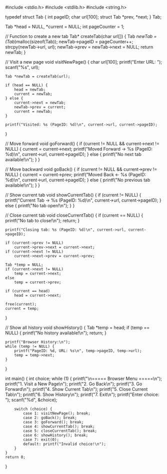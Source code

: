 #include <stdio.h>
#include <stdlib.h>
#include <string.h>

typedef struct Tab {
    int pageID;
    char url[100];
    struct Tab *prev, *next;
} Tab;

Tab *head = NULL, *current = NULL;
int pageCounter = 1;

// Function to create a new tab
Tab* createTab(char url[]) {
    Tab *newTab = (Tab*)malloc(sizeof(Tab));
    newTab->pageID = pageCounter++;
    strcpy(newTab->url, url);
    newTab->prev = newTab->next = NULL;
    return newTab;
}

// Visit a new page
void visitNewPage() {
    char url[100];
    printf("Enter URL: ");
    scanf("%s", url);

    Tab *newTab = createTab(url);

    if (head == NULL) {
        head = newTab;
        current = newTab;
    } else {
        current->next = newTab;
        newTab->prev = current;
        current = newTab;
    }

    printf("Visited: %s (PageID: %d)\n", current->url, current->pageID);
}

// Move forward
void goForward() {
    if (current != NULL && current->next != NULL) {
        current = current->next;
        printf("Moved Forward → %s (PageID: %d)\n", current->url, current->pageID);
    } else {
        printf("No next tab available!\n");
    }
}

// Move backward
void goBack() {
    if (current != NULL && current->prev != NULL) {
        current = current->prev;
        printf("Moved Back ← %s (PageID: %d)\n", current->url, current->pageID);
    } else {
        printf("No previous tab available!\n");
    }
}

// Show current tab
void showCurrentTab() {
    if (current != NULL) {
        printf("Current Tab → %s (PageID: %d)\n", current->url, current->pageID);
    } else {
        printf("No tab open!\n");
    }
}

// Close current tab
void closeCurrentTab() {
    if (current == NULL) {
        printf("No tab to close!\n");
        return;
    }

    printf("Closing tab: %s (PageID: %d)\n", current->url, current->pageID);

    if (current->prev != NULL)
        current->prev->next = current->next;
    if (current->next != NULL)
        current->next->prev = current->prev;

    Tab *temp = NULL;
    if (current->next != NULL)
        temp = current->next;
    else
        temp = current->prev;

    if (current == head)
        head = current->next;

    free(current);
    current = temp;
}

// Show all history
void showHistory() {
    Tab *temp = head;
    if (temp == NULL) {
        printf("No history available!\n");
        return;
    }

    printf("Browser History:\n");
    while (temp != NULL) {
        printf("PageID: %d, URL: %s\n", temp->pageID, temp->url);
        temp = temp->next;
    }
}

int main() {
    int choice;
    while (1) {
        printf("\n===== Browser Menu =====\n");
        printf("1. Visit a New Page\n");
        printf("2. Go Back\n");
        printf("3. Go Forward\n");
        printf("4. Show Current Tab\n");
        printf("5. Close Current Tab\n");
        printf("6. Show History\n");
        printf("7. Exit\n");
        printf("Enter choice: ");
        scanf("%d", &choice);

        switch (choice) {
            case 1: visitNewPage(); break;
            case 2: goBack(); break;
            case 3: goForward(); break;
            case 4: showCurrentTab(); break;
            case 5: closeCurrentTab(); break;
            case 6: showHistory(); break;
            case 7: exit(0);
            default: printf("Invalid choice!\n");
        }
    }
    return 0;
}
